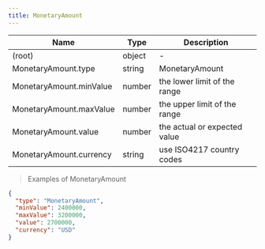 ```yaml
---
title: MonetaryAmount
---
```

| Name | Type | Description |
|---|---|---|
| (root) | object | - |
| MonetaryAmount.type | string | MonetaryAmount |
| MonetaryAmount.minValue | number | the lower limit of the range |
| MonetaryAmount.maxValue | number | the upper limit of the range |
| MonetaryAmount.value | number | the actual or expected value |
| MonetaryAmount.currency | string | use ISO4217 country codes |

> Examples of MonetaryAmount

```json
{
  "type": "MonetaryAmount",
  "minValue": 2400000,
  "maxValue": 3200000,
  "value": 2700000,
  "currency": "USD"
}
```


